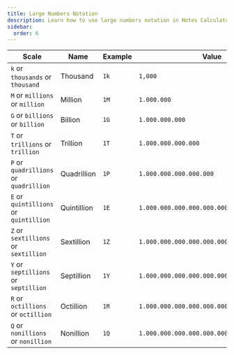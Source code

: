 ```yaml
---
title: Large Numbers Notation
description: Learn how to use large numbers notation in Notes Calculator.
sidebar:
  order: 6
---
```



| Scale | Name        | Example                | Value |
| -------- | ----------- | -------------------- | ----- |
| `k` or `thousands` or `thousand`     | Thousand    | `1k` | `1,000` |
| `M` or `millions` or `million` | Million | `1M` | `1.000.000` |
| `G` or `billions` or `billion` | Billion | `1G` | `1.000.000.000` |
| `T` or `trillions` or `trillion` | Trillion | `1T` | `1.000.000.000.000` |
| `P` or `quadrillions` or `quadrillion` | Quadrillion | `1P` | `1.000.000.000.000.000` |
| `E` or `quintillions` or `quintillion` | Quintillion | `1E` | `1.000.000.000.000.000.000` |
| `Z` or `sextillions` or `sextillion` | Sextillion | `1Z` | `1.000.000.000.000.000.000.000` |
| `Y` or `septillions` or `septillion` | Septillion | `1Y` | `1.000.000.000.000.000.000.000.000` |
| `R` or `octillions` or `octillion` | Octillion | `1R` | `1.000.000.000.000.000.000.000.000.000` |
| `Q` or `nonillions` or `nonillion` | Nonillion | `1Q` | `1.000.000.000.000.000.000.000.000.000.000` |

